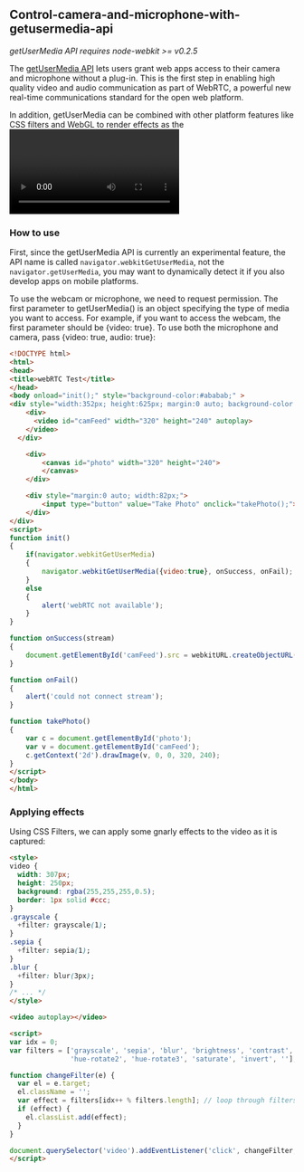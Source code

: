 ## Control-camera-and-microphone-with-getusermedia-api

_getUserMedia API requires node-webkit >= v0.2.5_

The [getUserMedia API](http://www.html5rocks.com/en/tutorials/getusermedia/intro/) lets users grant web apps access to their camera and microphone without a plug-in. This is the first step in enabling high quality video and audio communication as part of WebRTC, a powerful new real-time communications standard for the open web platform.

In addition, getUserMedia can be combined with other platform features like CSS filters and WebGL to render effects as the <video> is captured. For example, you can [rotate the video and add hipstery filters](http://www.youtube.com/watch?v=PNzmXDa1JLA), [play a xylophone with motion detection](http://www.soundstep.com/blog/experiments/jsdetection/), [try on glasses with face detection](http://neave.github.com/face-detection/), and [step into a photobooth with crazy effects like “Snow” and “Fire”](http://neave.com/webcam/html5/). The good news is, those features are all possible in node-webkit.

### How to use

First, since the getUserMedia API is currently an experimental feature, the API name is called `navigator.webkitGetUserMedia`, not the `navigator.getUserMedia`, you may want to dynamically detect it if you also develop apps on mobile platforms.

To use the webcam or microphone, we need to request permission. The first parameter to getUserMedia() is an object specifying the type of media you want to access. For example, if you want to access the webcam, the first parameter should be {video: true}. To use both the microphone and camera, pass {video: true, audio: true}:

```html
<!DOCTYPE html>
<html>
<head>
<title>webRTC Test</title>
</head>
<body onload="init();" style="background-color:#ababab;" >
<div style="width:352px; height:625px; margin:0 auto; background-color:#fff;" >
    <div>
      <video id="camFeed" width="320" height="240" autoplay>
    </video>
  </div>

    <div>
        <canvas id="photo" width="320" height="240">
        </canvas>
    </div>

    <div style="margin:0 auto; width:82px;">
        <input type="button" value="Take Photo" onclick="takePhoto();">
    </div>
</div>
<script>
function init()
{
    if(navigator.webkitGetUserMedia)
    {
        navigator.webkitGetUserMedia({video:true}, onSuccess, onFail);
    }
    else
    {
        alert('webRTC not available');
    }
}

function onSuccess(stream)
{
    document.getElementById('camFeed').src = webkitURL.createObjectURL(stream);
}

function onFail()
{
    alert('could not connect stream');
}

function takePhoto()
{
    var c = document.getElementById('photo');
    var v = document.getElementById('camFeed');
    c.getContext('2d').drawImage(v, 0, 0, 320, 240);
}
</script>
</body>
</html>
```

### Applying effects

Using CSS Filters, we can apply some gnarly effects to the video as it is captured:

```html
<style>
video {
  width: 307px;
  height: 250px;
  background: rgba(255,255,255,0.5);
  border: 1px solid #ccc;
}
.grayscale {
  +filter: grayscale(1);
}
.sepia {
  +filter: sepia(1);
}
.blur {
  +filter: blur(3px);
}
/* ... */
</style>

<video autoplay></video>

<script>
var idx = 0;
var filters = ['grayscale', 'sepia', 'blur', 'brightness', 'contrast', 'hue-rotate',
               'hue-rotate2', 'hue-rotate3', 'saturate', 'invert', ''];

function changeFilter(e) {
  var el = e.target;
  el.className = '';
  var effect = filters[idx++ % filters.length]; // loop through filters.
  if (effect) {
    el.classList.add(effect);
  }
}

document.querySelector('video').addEventListener('click', changeFilter, false);
</script>
```